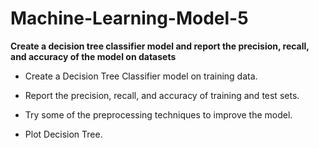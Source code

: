 # Machine-Learning-Model-5
**Create a decision tree classifier model and report the precision, recall, and accuracy of the model on datasets**

* Create a Decision Tree Classifier model on training data.

* Report the precision, recall, and accuracy of training and test sets.

* Try some of the preprocessing techniques to improve the model.

* Plot Decision Tree.
